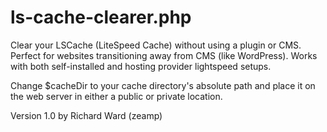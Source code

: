 # ls-cache-clearer.php

Clear your LSCache (LiteSpeed Cache) without using a plugin or CMS.
Perfect for websites transitioning away from CMS (like WordPress).
Works with both self-installed and hosting provider lightspeed setups.

Change $cacheDir to your cache directory's absolute path and place it
on the web server in either a public or private location.

Version 1.0 by Richard Ward (zeamp)
